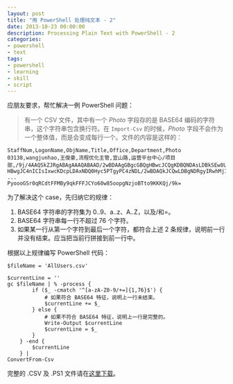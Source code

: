 ```yaml
---
layout: post
title: "用 PowerShell 处理纯文本 - 2"
date: 2013-10-23 00:00:00
description: Processing Plain Text with PowerShell - 2
categories:
- powershell
- text
tags:
- powershell
- learning
- skill
- script
---
```

应朋友要求，帮忙解决一例 PowerShell 问题：
> 有一个 CSV 文件，其中有一个 *Photo* 字段存的是 BASE64 编码的字符串，这个字符串包含换行符。在 `Import-Csv` 的时候，*Photo* 字段不会作为一个整体值，而是会变成每行一个。文件的内容是这样的：

	StaffNum,LogonName,ObjName,Title,Office,Department,Photo
	03138,wangjunhao,王俊豪,流程优化主管,宜山路,运营平台中心/项目部,/9j/4AAQSkZJRgABAgAAAQABAAD/2wBDAAgGBgcGBQgHBwcJCQgKDBQNDAsLDBkSEw8UHRofHh0a
	HBwgJC4nICIsIxwcKDcpLDAxNDQ0Hyc5PTgyPC4zNDL/2wBDAQkJCQwLDBgNDRgyIRwhMjIyMjIy
	...
	PyoooGSr0qRCdtFFMBy9qkFFFJCYo60w85oopgNzjoBTto9KKKQj/9k=

为了解决这个 case，先归纳它的规律：

1. BASE64 字符串的字符集为 0..9、a..z、A..Z，以及/和=。
2. BASE64 字符串每一行不超过 76 个字符。
3. 如果某一行从第一个字符到最后一个字符，都符合上述 2 条规律，说明前一行并没有结束。应当把当前行拼接到前一行中。

根据以上规律编写 PowerShell 代码：

	$fileName = 'AllUsers.csv'

	$currentLine = ''
	gc $fileName | % -process {
	        if ($_ -cmatch '^[a-zA-Z0-9/+=]{1,76}$') {
	            # 如果符合 BASE64 特征，说明上一行未结束。
	            $currentLine += $_
	        } else {
	            # 如果不符合 BASE64 特征，说明上一行是完整的。
	            Write-Output $currentLine
	            $currentLine = $_
	        }
	    } -end {
	        $currentLine
	    } |
	ConvertFrom-Csv

完整的 .CSV 及 .PS1 文件请在[这里下载](/download/2013-10-23-processing-plain-text-with-powershell-2.zip)。
